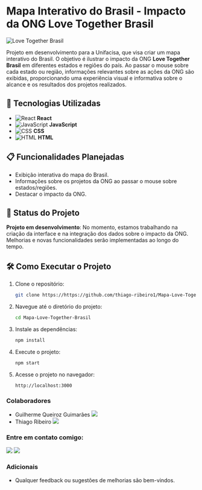 
# Mapa Interativo do Brasil - Impacto da ONG Love Together Brasil

![Love Together Brasil](https://github.com/user-attachments/assets/d5c67c55-6d9a-48e0-9e24-3aa3105bb577)

Projeto em desenvolvimento para a Unifacisa, que visa criar um mapa interativo do Brasil. O objetivo é ilustrar o impacto da ONG **Love Together Brasil** em diferentes estados e regiões do país. Ao passar o mouse sobre cada estado ou região, informações relevantes sobre as ações da ONG são exibidas, proporcionando uma experiência visual e informativa sobre o alcance e os resultados dos projetos realizados.

## 🚀 Tecnologias Utilizadas

- ![React](https://img.shields.io/badge/React-20232A?style=for-the-badge&logo=react&logoColor=61DAFB) **React**
- ![JavaScript](https://img.shields.io/badge/JavaScript-323330?style=for-the-badge&logo=javascript&logoColor=F7DF1E) **JavaScript**
- ![CSS](https://img.shields.io/badge/CSS-1572B6?style=for-the-badge&logo=css3&logoColor=white) **CSS**
- ![HTML](https://img.shields.io/badge/HTML-E34F26?style=for-the-badge&logo=html5&logoColor=white) **HTML**


## 📋 Funcionalidades Planejadas

- Exibição interativa do mapa do Brasil.
- Informações sobre os projetos da ONG ao passar o mouse sobre estados/regiões.
- Destacar o impacto da ONG.

## 📌 Status do Projeto

**Projeto em desenvolvimento**: No momento, estamos trabalhando na criação da interface e na integração dos dados sobre o impacto da ONG. Melhorias e novas funcionalidades serão implementadas ao longo do tempo.

## 🛠️ Como Executar o Projeto

1. Clone o repositório:
   ```bash
   git clone https://https://github.com/thiago-ribeiro1/Mapa-Love-Together-Brasil.git
   ```

2. Navegue até o diretório do projeto:
   ```bash
   cd Mapa-Love-Together-Brasil
   ```

3. Instale as dependências:
   ```bash
   npm install
   ```

4. Execute o projeto:
   ```bash
   npm start
   ```

5. Acesse o projeto no navegador:
   ```
   http://localhost:3000
   ```

### Colaboradores 

* Guilherme Queiroz Guimarães <a href="https://github.com/GuilhQueiroz" target="_blank" rel="noopener noreferrer"><img src="https://img.shields.io/badge/github-12100E.svg?&style=for-the-badge&logo=github&logoColor=white"></a>
* Thiago Ribeiro <a href="https://github.com/thiago-ribeiro1" target="_blank" rel="noopener noreferrer"><img src="https://img.shields.io/badge/github-12100E.svg?&style=for-the-badge&logo=github&logoColor=white"></a>

### Entre em contato comigo: 

<a href="https://github.com/GuilhQueiroz" target="_blank" rel="noopener noreferrer"><img src="https://img.shields.io/badge/github-12100E.svg?&style=for-the-badge&logo=github&logoColor=white"></a>
<a href="mailto:guiguimaraes.dev@gmail.com" target="_blank" rel="noopener noreferrer"><img src="https://img.shields.io/badge/Gmail-D14836?style=for-the-badge&logo=gmail&logoColor=white"></a>

### Adicionais 

* Qualquer feedback ou sugestões de melhorias são bem-vindos.

